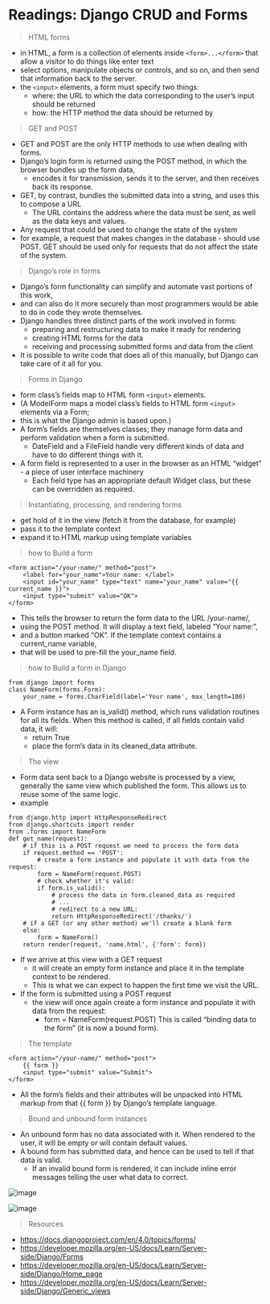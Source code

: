# Readings: Django CRUD and Forms

> HTML forms
- in HTML, a form is a collection of elements inside `<form>...</form>` that allow a visitor to do things like enter text
- select options, manipulate objects or controls, and so on, and then send that information back to the server.
- the  `<input>` elements, a form must specify two things: 
  - where: the URL to which the data corresponding to the user’s input should be returned
  - how: the HTTP method the data should be returned by

> GET and POST
- GET and POST are the only HTTP methods to use when dealing with forms.
- Django’s login form is returned using the POST method, in which the browser bundles up the form data,
  - encodes it for transmission, sends it to the server, and then receives back its response.
- GET, by contrast, bundles the submitted data into a string, and uses this to compose a URL
  - The URL contains the address where the data must be sent, as well as the data keys and values.
- Any request that could be used to change the state of the system 
- for example, a request that makes changes in the database - should use POST. GET should be used only for requests that do not affect the state of the system.


> Django’s role in forms 
- Django’s form functionality can simplify and automate vast portions of this work,
- and can also do it more securely than most programmers would be able to do in code they wrote themselves.
- Django handles three distinct parts of the work involved in forms:
  - preparing and restructuring data to make it ready for rendering
  - creating HTML forms for the data
  - receiving and processing submitted forms and data from the client
- It is possible to write code that does all of this manually, but Django can take care of it all for you.


> Forms in Django 
- form class’s fields map to HTML form `<input>` elements.
- (A ModelForm maps a model class’s fields to HTML form `<input>` elements via a Form; 
- this is what the Django admin is based upon.)
- A form’s fields are themselves classes; they manage form data and perform validation when a form is submitted. 
  - DateField and a FileField handle very different kinds of data and have to do different things with it.
- A form field is represented to a user in the browser as an HTML “widget” - a piece of user interface machinery
  - Each field type has an appropriate default Widget class, but these can be overridden as required.


> Instantiating, processing, and rendering forms
- get hold of it in the view (fetch it from the database, for example)
- pass it to the template context
- expand it to HTML markup using template variables


> how to Build a form 
```
<form action="/your-name/" method="post">
    <label for="your_name">Your name: </label>
    <input id="your_name" type="text" name="your_name" value="{{ current_name }}">
    <input type="submit" value="OK">
</form>
```
- This tells the browser to return the form data to the URL /your-name/,
- using the POST method. It will display a text field, labeled “Your name:”, 
- and a button marked “OK”. If the template context contains a current_name variable,
- that will be used to pre-fill the your_name field.


> how to Build a form in Django
```
from django import forms
class NameForm(forms.Form):
    your_name = forms.CharField(label='Your name', max_length=100)
```
- A Form instance has an is_valid() method, which runs validation routines for all its fields. When this method is called, if all fields contain valid data, it will:
  - return True
  - place the form’s data in its cleaned_data attribute.


> The view 
- Form data sent back to a Django website is processed by a view, generally the same view which published the form. This allows us to reuse some of the same logic.
- example
```
from django.http import HttpResponseRedirect
from django.shortcuts import render
from .forms import NameForm
def get_name(request):
    # if this is a POST request we need to process the form data
    if request.method == 'POST':
        # create a form instance and populate it with data from the request:
        form = NameForm(request.POST)
        # check whether it's valid:
        if form.is_valid():
            # process the data in form.cleaned_data as required
            # ...
            # redirect to a new URL:
            return HttpResponseRedirect('/thanks/')
    # if a GET (or any other method) we'll create a blank form
    else:
        form = NameForm()
    return render(request, 'name.html', {'form': form})
```
- If we arrive at this view with a GET request
  - it will create an empty form instance and place it in the template context to be rendered. 
  - This is what we can expect to happen the first time we visit the URL.
- If the form is submitted using a POST request 
  - the view will once again create a form instance and populate it with data from the request: 
    - form = NameForm(request.POST) This is called “binding data to the form” (it is now a bound form).


> The template 
```
<form action="/your-name/" method="post">
    {{ form }}
    <input type="submit" value="Submit">
</form>
```
- All the form’s fields and their attributes will be unpacked into HTML markup from that {{ form }} by Django’s template language. 


> Bound and unbound form instances 
- An unbound form has no data associated with it. When rendered to the user, it will be empty or will contain default values.
- A bound form has submitted data, and hence can be used to tell if that data is valid. 
  - If an invalid bound form is rendered, it can include inline error messages telling the user what data to correct.



![image](https://developer.mozilla.org/en-US/docs/Learn/Server-side/Django/Forms/admin_book_add.png)



![image](https://developer.mozilla.org/en-US/docs/Learn/Server-side/Django/Forms/form_handling_-_standard.png)


> Resources 
- https://docs.djangoproject.com/en/4.0/topics/forms/ 
- https://developer.mozilla.org/en-US/docs/Learn/Server-side/Django/Forms
- https://developer.mozilla.org/en-US/docs/Learn/Server-side/Django/Home_page
- https://developer.mozilla.org/en-US/docs/Learn/Server-side/Django/Generic_views